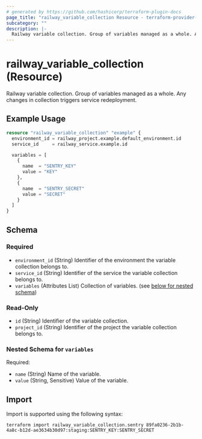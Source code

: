 ```yaml
---
# generated by https://github.com/hashicorp/terraform-plugin-docs
page_title: "railway_variable_collection Resource - terraform-provider-railway"
subcategory: ""
description: |-
  Railway variable collection. Group of variables managed as a whole. Any changes in collection triggers service redeployment.
---
```


# railway_variable_collection (Resource)

Railway variable collection. Group of variables managed as a whole. Any changes in collection triggers service redeployment.

## Example Usage

```terraform
resource "railway_variable_collection" "example" {
  environment_id = railway_project.example.default_environment.id
  service_id     = railway_service.example.id

  variables = [
    {
      name  = "SENTRY_KEY"
      value = "KEY"
    },
    {
      name  = "SENTRY_SECRET"
      value = "SECRET"
    }
  ]
}
```

<!-- schema generated by tfplugindocs -->
## Schema

### Required

- `environment_id` (String) Identifier of the environment the variable collection belongs to.
- `service_id` (String) Identifier of the service the variable collection belongs to.
- `variables` (Attributes List) Collection of variables. (see [below for nested schema](#nestedatt--variables))

### Read-Only

- `id` (String) Identifier of the variable collection.
- `project_id` (String) Identifier of the project the variable collection belongs to.

<a id="nestedatt--variables"></a>
### Nested Schema for `variables`

Required:

- `name` (String) Name of the variable.
- `value` (String, Sensitive) Value of the variable.

## Import

Import is supported using the following syntax:

```shell
terraform import railway_variable_collection.sentry 89fa0236-2b1b-4a8c-b12d-ae3634b30d97:staging:SENTRY_KEY:SENTRY_SECRET
```
